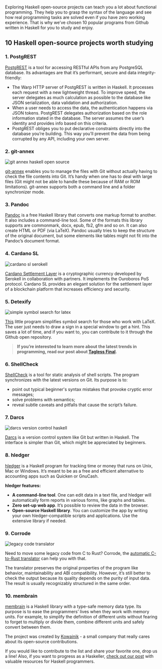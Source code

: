 Exploring Haskell open-source projects can teach you a lot about functional programming. They help you to grasp the syntax of the language and see how real programming tasks are solved even if you have zero working experience. That is why we’ve chosen 10 popular programs from Github written in Haskell for you to study and enjoy. 

## 10 Haskell open-source projects worth studying

### 1. PostgREST

[PostgREST](https://github.com/PostgREST/postgrest) is a tool for accessing RESTful APIs from any PostgreSQL database. Its advantages are that it’s performant, secure and data integrity-friendly:
* The Warp HTTP server of PostgREST is written in Haskell. It processes each request with a new lightweight thread. To improve speed, the server delegates as much calculation as possible to the database like JSON serialization, data validation and authorization.
* When a user needs to access the data, the authentication happens via JSON tokens. PostgREST delegates authorization based on the role information stated in the database. The server assumes the user’s identity and provides info based on this criteria. 
* PostgREST obliges you to put declarative constraints directly into the database you’re building. This way you’ll prevent the data from being corrupted by any API, including your own server.

### 2. git-annex

![git annex haskell open source](/files/hd/hdbr74zs.1.jpg "Git-annex")

[git-annex](https://git-annex.branchable.com/publicrepos/) enables you to manage the files with Git without actually having to check the file contents into Git. It’s handy when one has to deal with large files (Git might not be able to handle these because of RAM or ROM limitations). 
git-annex supports both a command line and a folder synchronizer mode.

### 3. Pandoc

[Pandoc](https://github.com/jgm/pandoc) is a free Haskell library that converts one markup format to another. It also includes a command-line tool. Some of the formats this library supports are commonmark, docx, epub, fb2, gfm and so on. It can also create HTML or PDF (via LaTeX). Pandoc usually tries to keep the structure of the original document, but some elements like tables might not fit into the Pandoc’s document format. 

### 4. Cardano SL

![cardano sl serokell](/files/bt/btrqh2n6.2.jpg "Cardano")

[Cardano Settlement Layer](https://github.com/input-output-hk/cardano-sl) is a cryptographic currency developed by Serokell in collaboration with partners. It implements the Ouroboros PoS protocol. Cardano SL provides an elegant solution for the settlement layer of a blockchain platform that increases efficiency and security. 

### 5. Detexify 

![simple symbol search for latex](/files/bc/bcnokoee.photo_2019-10-23_16-42-34.jpg "Detexify")

[This](https://github.com/kirel/detexify-hs-backend) little program simplifies symbol search for those who work with LaTeX. The user just needs to draw a sign in a special window to get a hint. This saves a lot of time, and if you want to, you can contribute to it through the Github open repository.

> **If you’re interested to learn more about the latest trends in programming, read our post about [Tagless Final](https://serokell.io/blog/tagless-final).**

### 6. ShellCheck

[ShellCheck](https://github.com/koalaman/shellcheck) is a tool for static analysis of shell scripts. The program synchronizes with the latest versions on Git. Its purpose is to:
* point out typical beginner's syntax mistakes that provoke cryptic error messages;
* solve problems with semantics;
* reveal subtle caveats and pitfalls that cause the script’s failure.

### 7. Darcs 

![darcs version control haskell](/files/v9/v9a3l5ij.4.jpg "Darcs")

[Darcs](http://darcs.net/Development) is a version control system like Git but written in Haskell. The interface is simpler than Git, which might be appreciated by beginners. 
 
### 8. hledger

[hledger](https://hledger.org/) is a Haskell program for tracking time or money that runs on Unix, Mac or Windows. It’s meant to be as a free and efficient alternative to accounting apps such as Quicken or GnuCash. 

**hledger features:**
* **A command-line tool**. One can edit data in a text file, and hledger will automatically form reports in various forms, like graphs and tables. 
* **Zero set-up web app**. It’s possible to review the data in the browser.
* **Open-source Haskell library**. You can customize the app by writing your own hledger-compatible scripts and applications. Use the extensive library if needed. 

### 9. Corrode

![legacy code translator](/files/ol/olhyaeh2.5.jpg "Corrode")

Need to move some legacy code from C to Rust? Corrode, the [automatic C-to-Rust translator](https://github.com/jameysharp/corrode) can help you with that. 

The translator preserves the original properties of the program like behavior, maintainability and ABI compatibility. However, it’s still better to check the output because its quality depends on the purity of input data. The result is usually recognizably structured in the same order. 

### 10. membrain
[membrain](https://kowainik.github.io/posts/membrain#a-bit-of-history) is a Haskell library with a type-safe memory data type. Its purpose is to ease the programmers’ lives when they work with memory units. For example, to simplify the definition of different units without fearing to forget to multiply or divide them, combine different units and safely convert between them.

The project was created by [Kowainik](https://twitter.com/kowainik) - a small company that really cares about its open-source contributions.

If you would like to contribute to the list and share your favorite one, drop us a line! Also, if you want to progress as a Haskeller, [check out our post](https://serokell.io/blog/learning-haskell) with valuable resources for Haskell programmers.
